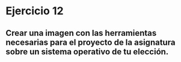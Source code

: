 # Ejercicio 12
## Crear una imagen con las herramientas necesarias para el proyecto de la asignatura sobre un sistema operativo de tu elección.
